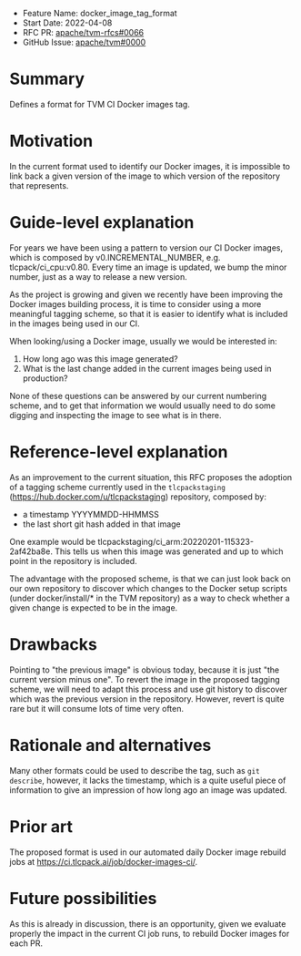 - Feature Name: docker_image_tag_format
- Start Date: 2022-04-08
- RFC PR: [apache/tvm-rfcs#0066](https://github.com/apache/tvm-rfcs/pull/66)
- GitHub Issue: [apache/tvm#0000](https://github.com/apache/tvm/issues/0000)

# Summary

Defines a format for TVM CI Docker images tag.

# Motivation

In the current format used to identify our Docker images, it is impossible to link back a given version of the image to which version of the repository that represents.

# Guide-level explanation

For years we have been using a pattern to version our CI Docker images, which is composed by v0.INCREMENTAL_NUMBER, e.g. tlcpack/ci_cpu:v0.80. Every time an image is updated, we bump the minor number, just as a way to release a new version.

As the project is growing and given we recently have been improving the Docker images building process, it is time to consider using a more meaningful tagging scheme, so that it is easier to identify what is included in the images being used in our CI.

When looking/using a Docker image, usually we would be interested in:

1. How long ago was this image generated?
2. What is the last change added in the current images being used in production?

None of these questions can be answered by our current numbering scheme, and to get that information we would usually need to do some digging and inspecting the image to see what is in there.

# Reference-level explanation

As an improvement to the current situation, this RFC proposes the adoption of a tagging scheme currently used in the `tlcpackstaging` (https://hub.docker.com/u/tlcpackstaging) repository, composed by:

* a timestamp YYYYMMDD-HHMMSS
* the last short git hash added in that image

One example would be tlcpackstaging/ci_arm:20220201-115323-2af42ba8e. This tells us when this image was generated and up to which point in the repository is included.

The advantage with the proposed scheme, is that we can just look back on our own repository to discover which changes to the Docker setup scripts (under docker/install/* in the TVM repository) as a way to check whether a given change is expected to be in the image.

# Drawbacks

Pointing to "the previous image" is obvious today, because it is just "the current version minus one". To revert the image in the proposed tagging scheme, we will need to adapt this process and use git history to discover which was the previous version in the repository. However, revert is quite rare but it will consume lots of time very often.

# Rationale and alternatives

Many other formats could be used to describe the tag, such as `git describe`, however, it lacks the timestamp, which is a quite useful piece of information to give an impression of how long ago an image was updated.

# Prior art

The proposed format is used in our automated daily Docker image rebuild jobs at https://ci.tlcpack.ai/job/docker-images-ci/.

# Future possibilities

As this is already in discussion, there is an opportunity, given we evaluate properly the impact in the current CI job runs, to rebuild Docker images for each PR.
